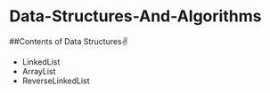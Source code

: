 # Data-Structures-And-Algorithms

##Contents of Data Structures✌
- LinkedList
- ArrayList
- ReverseLinkedList
